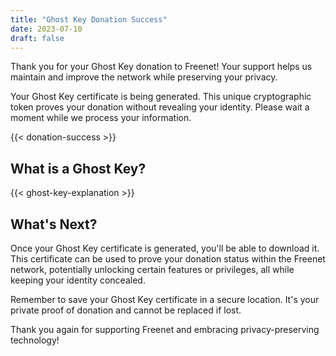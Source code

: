 ```yaml
---
title: "Ghost Key Donation Success"
date: 2023-07-10
draft: false
---
```


Thank you for your Ghost Key donation to Freenet! Your support helps us maintain and improve the 
network while preserving your privacy.

Your Ghost Key certificate is being generated. This unique cryptographic token proves your 
donation without revealing your identity. Please wait a moment while we process your information.

{{< donation-success >}}

## What is a Ghost Key?

{{< ghost-key-explanation >}}

## What's Next?

Once your Ghost Key certificate is generated, you'll be able to download it. This certificate can be used to prove your donation status within the Freenet network, potentially unlocking certain features or privileges, all while keeping your identity concealed.

Remember to save your Ghost Key certificate in a secure location. It's your private proof of donation and cannot be replaced if lost.

Thank you again for supporting Freenet and embracing privacy-preserving technology!
